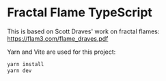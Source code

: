 # Fractal Flame TypeScript

This is based on Scott Draves' work on fractal flames: https://flam3.com/flame_draves.pdf

Yarn and Vite are used for this project:

```bash
yarn install
yarn dev
```

